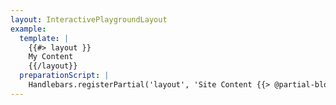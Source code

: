 ```yaml
---
layout: InteractivePlaygroundLayout
example:
  template: |
    {{#> layout }}
    My Content
    {{/layout}}
  preparationScript: |
    Handlebars.registerPartial('layout', 'Site Content {{> @partial-block }}');
---
```

